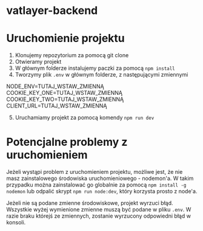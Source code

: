 # vatlayer-backend

# Uruchomienie projektu

1. Klonujemy repozytorium za pomocą git clone
2. Otwieramy projekt
3. W głównym folderze instalujemy paczki za pomocą `npm install`
4. Tworzymy plik `.env` w głównym folderze, z następującymi zmiennymi

NODE_ENV=TUTAJ_WSTAW_ZMIENNĄ
COOKIE_KEY_ONE=TUTAJ_WSTAW_ZMIENNĄ
COOKIE_KEY_TWO=TUTAJ_WSTAW_ZMIENNĄ
CLIENT_URL=TUTAJ_WSTAW_ZMIENNĄ

5. Uruchamiamy projekt za pomocą komendy `npm run dev`

# Potencjalne problemy z uruchomieniem

Jeżeli wystąpi problem z uruchomieniem projektu, możliwe jest, że nie masz zainstalowego środowiska uruchomieniowego - nodemon'a. W takim przypadku można zainstalować go globalnie za pomocą `npm install -g nodemon` lub odpalić skrypt `npm run node:dev`, który korzysta prosto z node'a.

Jeżeli nie są podane zmienne środowiskowe, projekt wyrzuci błąd. Wszystkie wyżej wymienione zmienne muszą być podane w pliku `.env`. W razie braku którejś ze zmiennych, zostanie wyrzucony odpowiedni błąd w konsoli.
